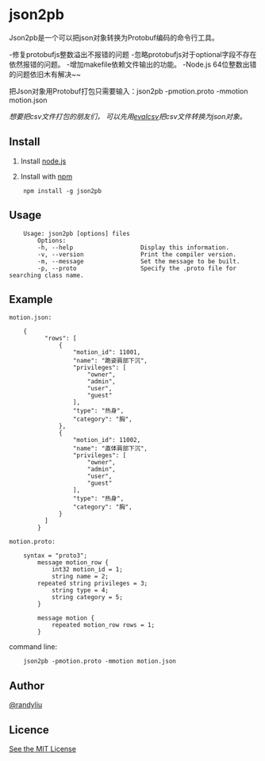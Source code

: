 # json2pb

Json2pb是一个可以把json对象转换为Protobuf编码的命令行工具。

-修复protobufjs整数溢出不报错的问题
-忽略protobufjs对于optional字段不存在依然报错的问题。
-增加makefile依赖文件输出的功能。
-Node.js 64位整数出错的问题依旧木有解决~~

把Json对象用Protobuf打包只需要输入：json2pb -pmotion.proto -mmotion motion.json


*想要把csv文件打包的朋友们， 可以先用[evalcsv](https://github.com/randyliu/evalcsv.git)把csv文件转换为json对象。*


Install
-------

1. Install [node.js](https://nodejs.org)

2. Install with [npm](https://npmjs.org/package/json2pb)
```
    npm install -g json2pb
```


Usage
-----
		Usage: json2pb [options] files
			Options:
			-h, --help                   Display this information.
			-v, --version                Print the compiler version.
			-m, --message                Set the message to be built.
			-p, --proto                  Specify the .proto file for searching class name.

Example
-------

    motion.json:
    
		{
		      "rows": [
		          {
		              "motion_id": 11001,
		              "name": "跪姿肩部下沉",
		              "privileges": [
		                  "owner",
		                  "admin",
		                  "user",
		                  "guest"
		              ],
		              "type": "热身",
		              "category": "胸",
		          },
		          {
		              "motion_id": 11002,
		              "name": "直体肩部下沉",
		              "privileges": [
		                  "owner",
		                  "admin",
		                  "user",
		                  "guest"
		              ],
		              "type": "热身",
		              "category": "胸",
		          }
		      ]
		    }

	motion.proto:
	
		syntax = "proto3";
    		message motion_row {
	        	int32 motion_id = 1;
	         	string name = 2;
	  		repeated string privileges = 3;
	        	string type = 4;
	         	string category = 5;
    		}
    
    		message motion {
    			repeated motion_row rows = 1;
    		}

  command line:
  
		json2pb -pmotion.proto -mmotion motion.json
    
    
Author
------

[@randyliu](http://github.com/randyliu)

Licence
-------
[See the MIT License](https://opensource.org/licenses/MIT)

